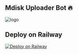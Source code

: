 ## Mdisk Uploader Bot 🔥



![logo](https://graph.org/file/77c5c3f2b6328cca73f2e.jpg)


## Deploy on Railway

[![Deploy on Railway](https://railway.app/button.svg)](https://railway.app/template/66G7Hy?referralCode=MYDiyR)
